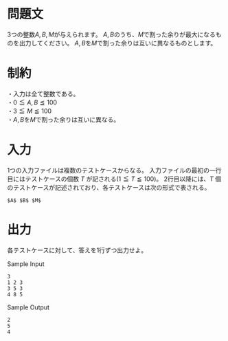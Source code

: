 # 問題文
3つの整数$A,B,M$が与えられます。
$A,B$のうち、$M$で割った余りが最大になるものを出力してください。
$A,B$を$M$で割った余りは互いに異なるものとします。

# 制約
・入力は全て整数である。  
・$0 \leqq A,B \leqq 100$  
・$3 \leqq M \leqq 100$  
・$A,B$を$M$で割った余りは互いに異なる。

# 入力
1つの入力ファイルは複数のテストケースからなる。
入力ファイルの最初の一行目にはテストケースの個数 $T$ が記される$(1 \leqq T \leqq 100)$。
2行目以降には、$T$ 個のテストケースが記述されており、各テストケースは次の形式で表される。  
```text
$A$ $B$ $M$
```

# 出力
各テストケースに対して、答えを1行ずつ出力せよ。

Sample Input
```text
3
1 2 3
3 5 3
4 8 5
```

Sample Output
```text
2
5
4
```